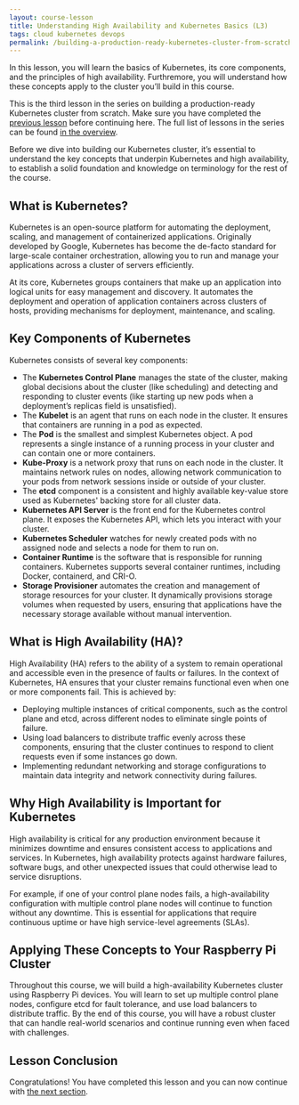 ```yaml
---
layout: course-lesson
title: Understanding High Availability and Kubernetes Basics (L3)
tags: cloud kubernetes devops
permalink: /building-a-production-ready-kubernetes-cluster-from-scratch/lesson-3
---
```


In this lesson, you will learn the basics of Kubernetes, its core components,
and the principles of high availability. Furthremore, you will understand how
these concepts apply to the cluster you’ll build in this course.

This is the third lesson in the series on building a production-ready Kubernetes
cluster from scratch. Make sure you have completed the
[previous lesson](/building-a-production-ready-kubernetes-cluster-from-scratch/lesson-2)
before continuing here. The full list of lessons in the series can be found
[in the overview](/building-a-production-ready-kubernetes-cluster-from-scratch).

Before we dive into building our Kubernetes cluster, it’s essential to
understand the key concepts that underpin Kubernetes and high availability, to
establish a solid foundation and knowledge on terminology for the rest of the
course.

## What is Kubernetes?

Kubernetes is an open-source platform for automating the deployment, scaling,
and management of containerized applications. Originally developed by Google,
Kubernetes has become the de-facto standard for large-scale container
orchestration, allowing you to run and manage your applications across a cluster
of servers efficiently.

At its core, Kubernetes groups containers that make up an application into
logical units for easy management and discovery. It automates the deployment and
operation of application containers across clusters of hosts, providing
mechanisms for deployment, maintenance, and scaling.

## Key Components of Kubernetes

Kubernetes consists of several key components:

- The **Kubernetes Control Plane** manages the state of the cluster, making
  global decisions about the cluster (like scheduling) and detecting and
  responding to cluster events (like starting up new pods when a deployment’s
  replicas field is unsatisfied).
- The **Kubelet** is an agent that runs on each node in the cluster. It ensures
  that containers are running in a pod as expected.
- The **Pod** is the smallest and simplest Kubernetes object. A pod represents a
  single instance of a running process in your cluster and can contain one or
  more containers.
- **Kube-Proxy** is a network proxy that runs on each node in the cluster. It
  maintains network rules on nodes, allowing network communication to your pods
  from network sessions inside or outside of your cluster.
- The **etcd** component is a consistent and highly available key-value store
  used as Kubernetes' backing store for all cluster data.
- **Kubernetes API Server** is the front end for the Kubernetes control plane.
  It exposes the Kubernetes API, which lets you interact with your cluster.
- **Kubernetes Scheduler** watches for newly created pods with no assigned node
  and selects a node for them to run on.
- **Container Runtime** is the software that is responsible for running
  containers. Kubernetes supports several container runtimes, including Docker,
  containerd, and CRI-O.
- **Storage Provisioner** automates the creation and management of storage
  resources for your cluster. It dynamically provisions storage volumes when
  requested by users, ensuring that applications have the necessary storage
  available without manual intervention.

## What is High Availability (HA)?

High Availability (HA) refers to the ability of a system to remain operational
and accessible even in the presence of faults or failures. In the context of
Kubernetes, HA ensures that your cluster remains functional even when one or
more components fail. This is achieved by:

- Deploying multiple instances of critical components, such as the control plane
  and etcd, across different nodes to eliminate single points of failure.
- Using load balancers to distribute traffic evenly across these components,
  ensuring that the cluster continues to respond to client requests even if some
  instances go down.
- Implementing redundant networking and storage configurations to maintain data
  integrity and network connectivity during failures.

## Why High Availability is Important for Kubernetes

High availability is critical for any production environment because it
minimizes downtime and ensures consistent access to applications and services.
In Kubernetes, high availability protects against hardware failures, software
bugs, and other unexpected issues that could otherwise lead to service
disruptions.

For example, if one of your control plane nodes fails, a high-availability
configuration with multiple control plane nodes will continue to function
without any downtime. This is essential for applications that require continuous
uptime or have high service-level agreements (SLAs).

## Applying These Concepts to Your Raspberry Pi Cluster

Throughout this course, we will build a high-availability Kubernetes cluster
using Raspberry Pi devices. You will learn to set up multiple control plane
nodes, configure etcd for fault tolerance, and use load balancers to distribute
traffic. By the end of this course, you will have a robust cluster that can
handle real-world scenarios and continue running even when faced with
challenges.

## Lesson Conclusion

Congratulations! You have completed this lesson and you can now continue with
[the next section](/building-a-production-ready-kubernetes-cluster-from-scratch/section-4).
